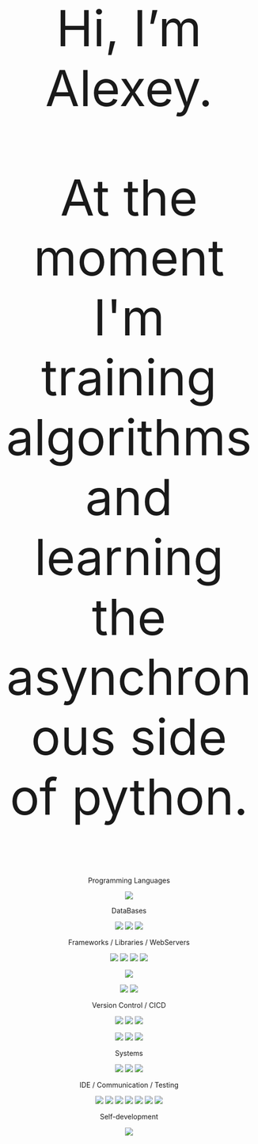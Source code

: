 
<div align="center" style="font-size: 100px;">
  <p>
    Hi, I’m Alexey.
  </p>
  <p>
    At the moment I'm training algorithms and learning the asynchronous side of python.
  </p>
</div>

<div align="center">
  <div>
    <p>
      Programming Languages
    </p>
    <p>
      <img src="https://img.shields.io/badge/python-3670A0?style=for-the-badge&logo=python&logoColor=ffdd54"/>
      <!--- <img src="https://img.shields.io/badge/javascript-%23316192.svg?style=for-the-badge&logo=javascript&logoColor=%23F7DF1E"/>
      <img src="https://img.shields.io/badge/css3-%231572B6.svg?style=for-the-badge&logo=css3&logoColor=white"/>
      <img src="https://img.shields.io/badge/html5-%23E34F26.svg?style=for-the-badge&logo=html5&logoColor=white"/> --->
    </p>
  </div>

  <div>
    <p>
      DataBases
    </p>
    <p>
      <img src="https://img.shields.io/badge/-sqlite-464646?style=for-the-badge&logo=sqlite&color=blue"/>
      <img src="https://img.shields.io/badge/PostgreSQL-316192?style=for-the-badge&logo=postgresql&logoColor=white"/>
      <img src="https://img.shields.io/badge/SQLAlchemy-EE3B3B?style=for-the-badge&logo=alacritty&logoColor=white"/>
    </p>
  </div>
  
  <div>
    <p>
      Frameworks / Libraries / WebServers
    </p>
    <p>
      <img src="https://img.shields.io/badge/django-%23092E20.svg?style=for-the-badge&logo=django&logoColor=white"/>
      <img src="https://img.shields.io/badge/django%20Rest%20Framework-880009?style=for-the-badge&logo=django&logoColor=white"/>
      <img src="https://img.shields.io/badge/FastAPI-005571?style=for-the-badge&logo=fastapi"/>
      <img src="https://img.shields.io/badge/flask-%23000.svg?style=for-the-badge&logo=flask&logoColor=white"/>
    </p>
    <p>
      <img src="https://img.shields.io/badge/jinja-white.svg?style=for-the-badge&logo=jinja&logoColor=black"/>
    </p>
    <p>
      <img src="https://img.shields.io/badge/nginx-%23009639.svg?style=for-the-badge&logo=nginx&logoColor=white"/>
      <img src="https://img.shields.io/badge/gunicorn-%298729.svg?style=for-the-badge&logo=gunicorn&logoColor=white"/>
    </p>
  </div>

   <div>
    <p>
      Version Control / CICD
    </p>
    <p>
      <img src="https://img.shields.io/badge/docker-%230db7ed.svg?style=for-the-badge&logo=docker&logoColor=white"/>
      <img src="https://img.shields.io/badge/docker%20compose-0078D6?style=for-the-badge&logo=docker&logoColor=white"/>
      <img src="https://img.shields.io/badge/docker%20Hub-316192?style=for-the-badge&logo=docker&logoColor=white"/>
    </p>
    <p>
      <img src="https://img.shields.io/badge/git-%23F05033.svg?style=for-the-badge&logo=git&logoColor=white"/>
      <img src="https://img.shields.io/badge/github-%23121011.svg?style=for-the-badge&logo=github&logoColor=white"/>
      <img src="https://img.shields.io/badge/-GitHub%20Actions-464646?style=for-the-badge&logo=GitHub%20actions"/>
    </p>
  </div>

   <div>
    <p>
      Systems
    </p>
    <p>
      <img src="https://img.shields.io/badge/Linux-FCC624?style=for-the-badge&logo=linux&logoColor=black"/>
      <img src="https://img.shields.io/badge/Ubuntu-E95420?style=for-the-badge&logo=ubuntu&logoColor=white"/>
      <img src="https://img.shields.io/badge/Windows-0078D6?style=for-the-badge&logo=windows&logoColor=white"/>
    </p>
  </div>

   <div>
    <p>
      IDE / Communication / Testing
    </p>
    <p>
      <img src="https://img.shields.io/badge/VS%20Code-0078d7.svg?style=for-the-badge&logo=visual-studio-code&logoColor=white"/>
      <img src="https://img.shields.io/badge/Postman-FF6C37?style=for-the-badge&logo=postman&logoColor=white"/>
      <img src="https://img.shields.io/badge/Discord-%235865F2.svg?style=for-the-badge&logo=discord&logoColor=white"/>
      <img src="https://img.shields.io/badge/Skype-%2300AFF0.svg?style=for-the-badge&logo=Skype&logoColor=white"/>
      <img src="https://img.shields.io/badge/Zoom-2D8CFF?style=for-the-badge&logo=zoom&logoColor=white"/>
      <img src="https://img.shields.io/badge/Telegram-2CA5E0?style=for-the-badge&logo=telegram&logoColor=white"/>
      <img src="https://img.shields.io/badge/Gmail-D14836?style=for-the-badge&logo=gmail&logoColor=white"/>
    </p>
  </div>

   <div>
    <p>
      Self-development
    </p>
    <p>
      <img src="https://img.shields.io/badge/LeetCode-000000?style=for-the-badge&logo=LeetCode&logoColor=#d16c06"/>
    </p>
  </div>
</div>

<!---

- Scrapy
- Selenium
- Google API;
- BeautifulSoup
- Asyncio
- aoihttp
- Yandex.Cloud

AlexeyPlz/AlexeyPlz is a ✨ special ✨ repository because its `README.md` (this file) appears on your GitHub profile.
You can click the Preview link to take a look at your changes.
--->
